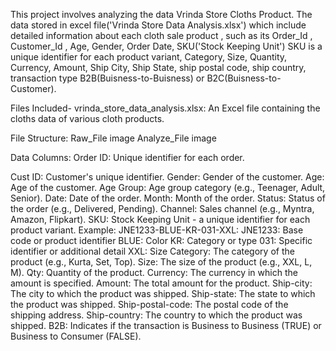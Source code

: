 This project involves analyzing the data Vrinda Store Cloths Product. The data stored in excel file('Vrinda Store Data Analysis.xlsx') which include detailed information about each cloth sale product , such as its Order_Id , Customer_Id , Age, Gender, Order Date, SKU('Stock Keeping Unit') SKU is a unique identifier for each product variant, Category, Size, Quantity, Currency, Amount, Ship City, Ship State, ship postal code, ship country, transaction type B2B(Buisness-to-Buisness) or B2C(Buisness-to-Customer).

Files Included-
vrinda_store_data_analysis.xlsx: An Excel file containing the cloths data of various cloth products.

File Structure:
Raw_File
image
Analyze_File
image

Data Columns:
Order ID: Unique identifier for each order.

Cust ID: Customer's unique identifier.
Gender: Gender of the customer.
Age: Age of the customer.
Age Group: Age group category (e.g., Teenager, Adult, Senior).
Date: Date of the order.
Month: Month of the order.
Status: Status of the order (e.g., Delivered, Pending).
Channel: Sales channel (e.g., Myntra, Amazon, Flipkart).
SKU: Stock Keeping Unit - a unique identifier for each product variant. Example:
JNE1233-BLUE-KR-031-XXL:
JNE1233: Base code or product identifier
BLUE: Color
KR: Category or type
031: Specific identifier or additional detail
XXL: Size
Category: The category of the product (e.g., Kurta, Set, Top).
Size: The size of the product (e.g., XXL, L, M).
Qty: Quantity of the product.
Currency: The currency in which the amount is specified.
Amount: The total amount for the product.
Ship-city: The city to which the product was shipped.
Ship-state: The state to which the product was shipped.
Ship-postal-code: The postal code of the shipping address.
Ship-country: The country to which the product was shipped.
B2B: Indicates if the transaction is Business to Business (TRUE) or Business to Consumer (FALSE).
